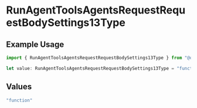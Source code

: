 # RunAgentToolsAgentsRequestRequestBodySettings13Type

## Example Usage

```typescript
import { RunAgentToolsAgentsRequestRequestBodySettings13Type } from "@orq-ai/node/models/operations";

let value: RunAgentToolsAgentsRequestRequestBodySettings13Type = "function";
```

## Values

```typescript
"function"
```